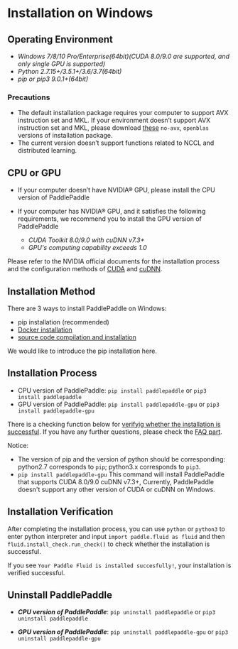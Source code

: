# **Installation on Windows**

## Operating Environment

* *Windows 7/8/10 Pro/Enterprise(64bit)(CUDA 8.0/9.0 are supported, and only single GPU is supported)*
* *Python 2.7.15+/3.5.1+/3.6/3.7(64bit)*
* *pip or pip3 9.0.1+(64bit)*

### Precautions

* The default installation package requires your computer to support AVX instruction set and MKL. If your environment doesn’t support AVX instruction set and MKL, please download [these](./Tables.html/#ciwhls-release) `no-avx`, `openblas` versions of installation package.
* The current version doesn’t support functions related to NCCL and distributed learning.

## CPU or GPU

* If your computer doesn’t have NVIDIA® GPU, please install the CPU version of PaddlePaddle

* If your computer has NVIDIA® GPU, and it satisfies the following requirements, we recommend you to install the GPU version of PaddlePaddle
    * *CUDA Toolkit 8.0/9.0 with cuDNN v7.3+*
    * *GPU's computing capability exceeds 1.0*

Please refer to the NVIDIA official documents for the installation process and the configuration methods of [CUDA](https://docs.nvidia.com/cuda/cuda-installation-guide-linux/) and [cuDNN](https://docs.nvidia.com/deeplearning/sdk/cudnn-install/).

## Installation Method

There are 3 ways to install PaddlePaddle on Windows:

* pip installation (recommended)
* [Docker installation](./install_Docker.html)
* [source code compilation and installation](./compile/compile_Windows.html/#win_source)

We would like to introduce the pip installation here.

## Installation Process

* CPU version of PaddlePaddle: `pip install paddlepaddle` or `pip3 install paddlepaddle`
* GPU version of PaddlePaddle: `pip install paddlepaddle-gpu` or `pip3 install paddlepaddle-gpu`

There is a checking function below for [verifyig whether the installation is successful](#check). If you have any further questions, please check the [FAQ part](./FAQ.html).

Notice:

* The version of pip and the version of python should be corresponding: python2.7 corresponds to `pip`; python3.x corresponds to `pip3`.
* `pip install paddlepaddle-gpu` This command will install PaddlePaddle that supports CUDA 8.0/9.0 cuDNN v7.3+, Currently, PaddlePaddle doesn't support any other version of CUDA or cuDNN on Windows.

<a name="check"></a>
## Installation Verification
After completing the installation process, you can use `python` or `python3` to enter python interpreter and input `import paddle.fluid as fluid` and then `fluid.install_check.run_check()` to check whether the installation is successful.

If you see `Your Paddle Fluid is installed succesfully!`, your installation is verified successful.

## Uninstall PaddlePaddle

* ***CPU version of PaddlePaddle***: `pip uninstall paddlepaddle` or `pip3 uninstall paddlepaddle`

* ***GPU version of PaddlePaddle***: `pip uninstall paddlepaddle-gpu` or `pip3 uninstall paddlepaddle-gpu`
